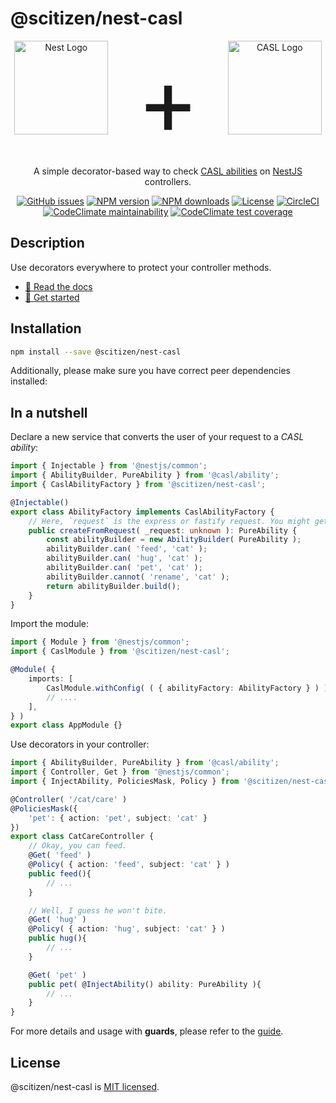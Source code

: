# @scitizen/nest-casl

<p align="center">
	<a href="http://nestjs.com/" target="_blank"><img src="https://nestjs.com/img/logo-small.svg" height="150" alt="Nest Logo" /></a>
	<span style="font-size: 150px">&nbsp;+&nbsp;</span>
	<a href="https://casl.js.org/v5/en" target="_blank"><img src="https://casl.js.org/v5/51b9cc103e05f66c.png" height="150" alt="CASL Logo"></a>
</p>

<p align="center">A simple decorator-based way to check <a href="https://casl.js.org/v5/en" target="_blank">CASL abilities</a> on <a href="http://nestjs.com/" target="_blank">NestJS</a> controllers.</p>

<p align="center">
	<a href="https://github.com/Scitizen/nest-casl/issues" target="_blank"><img src="https://img.shields.io/github/issues/Scitizen/nest-casl" alt="GitHub issues" /></a>
	<a href="https://www.npmjs.com/package/@scitizen/nest-casl" target="_blank"><img src="https://img.shields.io/npm/v/@scitizen/nest-casl.svg" alt="NPM version" /></a>
	<a href="https://www.npmjs.com/package/@scitizen/nest-casl" target="_blank"><img src="https://img.shields.io/npm/dm/@scitizen/nest-casl.svg" alt="NPM downloads" /></a>
	<a href="https://www.npmjs.com/package/@scitizen/nest-casl" target="_blank"><img src="https://img.shields.io/npm/l/@scitizen/nest-casl.svg" alt="License" /></a>
	<a href="https://circleci.com/gh/Scitizen/nest-casl/tree/main" target="_blank"><img src="https://img.shields.io/circleci/build/github/Scitizen/nest-casl/main" alt="CircleCI" /></a>
	<a href="https://codeclimate.com/github/Scitizen/nest-casl/maintainability"><img src="https://api.codeclimate.com/v1/badges/21cc8f69c9eac8d36aa9/maintainability" alt="CodeClimate maintainability" /></a>
	<a href="https://codeclimate.com/github/Scitizen/nest-casl/test_coverage"><img src="https://api.codeclimate.com/v1/badges/21cc8f69c9eac8d36aa9/test_coverage" alt="CodeClimate test coverage" /></a>
</p>

## Description

Use decorators everywhere to protect your controller methods.

* [:book: Read the docs](https://scitizen.github.io/nest-casl/)
* [:rocket: Get started](https://scitizen.github.io/nest-casl/pages/Guides/getting-started.html)

## Installation

```bash
npm install --save @scitizen/nest-casl
```

Additionally, please make sure you have correct peer dependencies installed:

<!-- PEER DEPS -->
<!-- END PEER DEPS -->

## In a nutshell

Declare a new service that converts the user of your request to a *CASL ability*:

```ts
import { Injectable } from '@nestjs/common';
import { AbilityBuilder, PureAbility } from '@casl/ability';
import { CaslAbilityFactory } from '@scitizen/nest-casl';

@Injectable()
export class AbilityFactory implements CaslAbilityFactory {
	// Here, `request` is the express or fastify request. You might get infos from it.
	public createFromRequest( _request: unknown ): PureAbility {
		const abilityBuilder = new AbilityBuilder( PureAbility );
		abilityBuilder.can( 'feed', 'cat' );
		abilityBuilder.can( 'hug', 'cat' );
		abilityBuilder.can( 'pet', 'cat' );
		abilityBuilder.cannot( 'rename', 'cat' );
		return abilityBuilder.build();
	}
}
```

Import the module:

```ts
import { Module } from '@nestjs/common';
import { CaslModule } from '@scitizen/nest-casl';

@Module( {
	imports: [
		CaslModule.withConfig( ( { abilityFactory: AbilityFactory } ) ),
		// ....
	],
} )
export class AppModule {}
```

Use decorators in your controller:

```ts
import { AbilityBuilder, PureAbility } from '@casl/ability';
import { Controller, Get } from '@nestjs/common';
import { InjectAbility, PoliciesMask, Policy } from '@scitizen/nest-casl';

@Controller( '/cat/care' )
@PoliciesMask({
	'pet': { action: 'pet', subject: 'cat' }
})
export class CatCareController {
	// Okay, you can feed.
	@Get( 'feed' )
	@Policy( { action: 'feed', subject: 'cat' } )
	public feed(){
		// ...
	}

	// Well, I guess he won't bite.
	@Get( 'hug' )
	@Policy( { action: 'hug', subject: 'cat' } )
	public hug(){
		// ...
	}

	@Get( 'pet' )
	public pet( @InjectAbility() ability: PureAbility ){
		// ...
	}
}
```

For more details and usage with **guards**, please refer to the [guide](https://scitizen.github.io/nest-casl/pages/Guides/getting-started.html).

## License

@scitizen/nest-casl is [MIT licensed](LICENSE).
